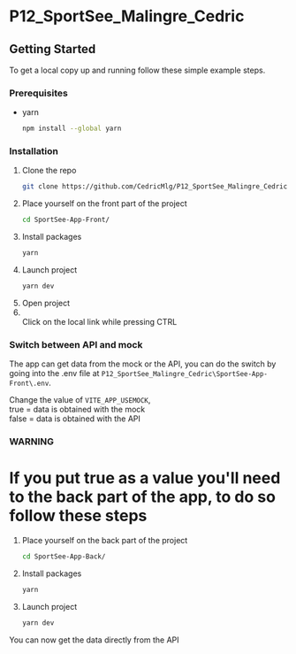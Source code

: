 # P12_SportSee_Malingre_Cedric

<!-- GETTING STARTED -->
## Getting Started

To get a local copy up and running follow these simple example steps.

### Prerequisites

* yarn
  ```sh
  npm install --global yarn
  ```

### Installation

1. Clone the repo
   ```sh
   git clone https://github.com/CedricMlg/P12_SportSee_Malingre_Cedric
   ```
2. Place yourself on the front part of the project
   ```sh
   cd SportSee-App-Front/
   ```
3. Install packages
   ```sh
   yarn
   ```
4. Launch project
   ```js
   yarn dev
   ```
5. Open project
6. <br />
   Click on the local link while pressing CTRL
   
### Switch between API and mock
   
The app can get data from the mock or the API, you can do the switch by going into the .env file at `P12_SportSee_Malingre_Cedric\SportSee-App-Front\.env`.

Change the value of `VITE_APP_USEMOCK`, 
    <br />
    true = data is obtained with the mock
    <br />
    false = data is obtained with the API
    
### WARNING
# If you put true as a value you'll need to the back part of the app, to do so follow these steps

1. Place yourself on the back part of the project
   ```sh
   cd SportSee-App-Back/
   ```
3. Install packages
   ```sh
   yarn
   ```
4. Launch project
   ```js
   yarn dev
   ```
   
You can now get the data directly from the API
